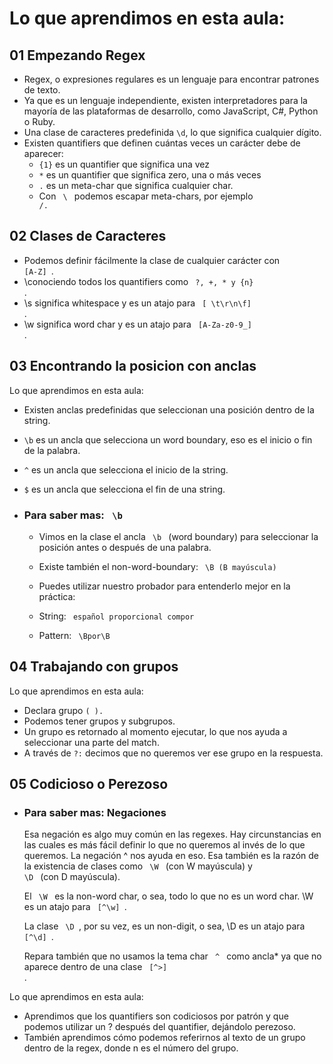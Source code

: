 # Lo que aprendimos en esta aula:

## 01 Empezando Regex

- Regex, o expresiones regulares es un lenguaje para encontrar  patrones de texto.
- Ya que es un lenguaje independiente, existen interpretadores para la mayoría de las plataformas de desarrollo, como JavaScript, C#, Python o Ruby.
- Una clase de caracteres predefinida <code>\d</code>, lo que significa cualquier dígito.
- Existen quantifiers que definen cuántas veces un carácter debe de aparecer:
    - <code>{1}</code> es un quantifier que significa una vez
    - <code>\*</code> es un quantifier que significa zero, una o más veces
    - <code>.</code> es un meta-char que significa cualquier char.
    - Con <code> \ </code> podemos escapar meta-chars, por ejemplo <code> /. </code>

## 02 Clases de Caracteres

- Podemos definir fácilmente la clase de cualquier carácter con <code> [A-Z] </code>.
- \conociendo todos los quantifiers como <code> ?, +, * y {n} </code>.
- \s significa whitespace y es un atajo para <code> [ \t\r\n\f] </code>.
- \w significa word char y es un atajo para <code> [A-Za-z0-9_] </code>.


## 03 Encontrando la posicion con anclas

Lo que aprendimos en esta aula:

- Existen anclas predefinidas que seleccionan una posición dentro de la string.
- <code>\b</code> es un ancla que selecciona un word boundary, eso es el inicio o fin de la palabra.
- <code>^</code> es un ancla que selecciona el inicio de la string.
- <code>$</code> es un ancla que selecciona el fin de una string.

- ### Para saber mas: <code> \\b </code>

  - Vimos en la clase el ancla <code> \b </code> (word boundary) para seleccionar la posición antes o después de una palabra.

  - Existe también el non-word-boundary: <code> \B (B mayúscula) </code>

  - Puedes utilizar nuestro probador para entenderlo mejor en la práctica:

  - String: <code> español proporcional compor </code>

  - Pattern: <code> \Bpor\B </code>


## 04 Trabajando con grupos

Lo que aprendimos en esta aula:

- Declara grupo <code>( ).</code>
- Podemos tener grupos y subgrupos.
- Un grupo es retornado al momento ejecutar, lo que nos ayuda a seleccionar una parte del match.
- A través de <code>?:</code> decimos que no queremos ver ese grupo en la  respuesta.


## 05 Codicioso o Perezoso

- ### Para saber mas: Negaciones 
  
  Esa negación es algo muy común en las regexes. Hay circunstancias en las cuales es más fácil definir lo que no queremos al invés de lo que queremos. La negación ^ nos ayuda en eso. Esa también es la razón de la existencia de clases como <code> \W </code> (con W mayúscula) y <code> \D </code> (con D mayúscula).

  El <code> \W </code> es la non-word char, o sea, todo lo que no es un word char. \W es un atajo para <code> [^\w] </code>.

  La clase <code> \D </code>, por su vez, es un non-digit, o sea, \D es un atajo para <code> [^\d] </code>.

  Repara también que no usamos la tema char <code> ^ </code> como ancla* ya que no aparece dentro de una clase <code> [^>] </code>.

Lo que aprendimos en esta aula:

- Aprendimos que los quantifiers son codiciosos por patrón y que podemos utilizar un ? después del quantifier, dejándolo perezoso.
- También aprendimos cómo podemos referirnos al texto de un grupo dentro de la regex, donde n es el número del grupo.